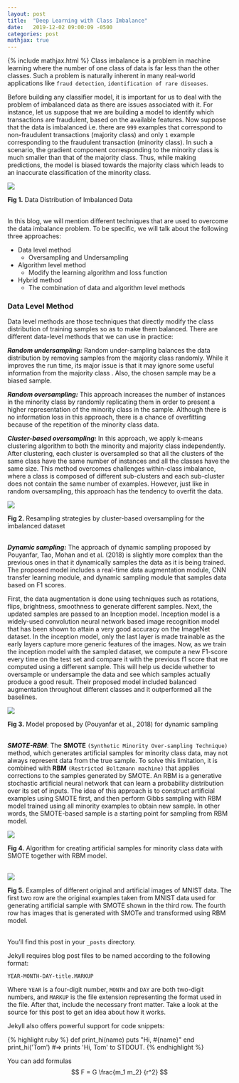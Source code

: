 ```yaml
---
layout: post
title:  "Deep Learning with Class Imbalance"
date:   2019-12-02 09:00:09 -0500
categories: post
mathjax: true
---
```

<!-- Need to include this line to enable mathjax -->
{% include mathjax.html %}
Class imbalance is a problem in machine learning where the number of one class of data is far less than the other classes. Such a problem is naturally inherent in many real-world applications like `fraud detection`, `identification of rare diseases`.

Before building any classifier model, it is important for us to deal with the problem of imbalanced data as there are issues associated with it. For instance, let us suppose that we are building a model to identify which transactions are fraudulent, based on the available features. Now suppose that the data is imbalanced i.e. there are `999` examples that correspond to non-fraudulent transactions (majority class) and only `1` example corresponding to the fraudulent transaction (minority class). In such a scenario, the gradient component corresponding to the minority class is much smaller than that of the majority class. Thus, while making predictions, the model is biased towards the majority class which leads to an inaccurate classification of the minority class.

![](http://dlclass2019.github.io/images/class_imb.png)

**Fig 1.** Data Distribution of Imbalanced Data
<br /><br />

In this blog, we will mention different techniques that are used to overcome the data imbalance problem. To be specific, we will talk about the following three approaches:

* Data level method
  - Oversampling and Undersampling
* Algorithm level method
  - Modify the learning algorithm and loss function
* Hybrid method
  - The combination of data and algorithm level methods

### Data Level Method
Data level methods are those techniques that directly modify the class distribution of training samples so as to make them balanced. There are different data-level methods that we can use in practice:

**_Random undersampling:_** Random under-sampling balances the data distribution by removing samples from the majority class randomly. While it improves the run time, its major issue is that it may ignore some useful information from the majority class . Also, the chosen sample may be a biased sample.

**_Random oversampling:_** This approach increases the number of instances in the minority class by randomly replicating them in order to present a higher representation of the minority class in the sample. Although there is no information loss in this approach, there is a chance of overfitting because of the repetition of the minority class data.

**_Cluster-based oversampling:_** In this approach, we apply k-means clustering algorithm to both the minority and majority class independently. After clustering, each cluster is oversampled so that all the clusters of the same class have the same number of instances and all the classes have the same size. This method overcomes challenges within-class imbalance, where a class is composed of different sub-clusters and each sub-cluster does not contain the same number of examples. However, just like in random oversampling, this approach has the tendency to overfit the data.

![](http://dlclass2019.github.io/images/resmple_imb.png)

**Fig 2.** Resampling strategies by cluster-based oversampling for the imbalanced dataset
<br /><br />

**_Dynamic sampling:_** The approach of dynamic sampling proposed by Pouyanfar, Tao, Mohan and et al. (2018) is slightly more complex than the previous ones in that it dynamically samples the data as it is being trained. The proposed model includes a real-time data augmentation module, CNN transfer learning module, and dynamic sampling module that samples data based on F1 scores.

First, the data augmentation is done using techniques such as rotations, flips, brightness, smoothness to generate different samples. Next, the updated samples are passed to an Inception model. Inception model is a widely-used convolution neural network based image recognition model that has been shown to attain a very good accuracy on the ImageNet dataset. In the inception model, only the last layer is made trainable as the early layers capture more generic features of the images. Now, as we train the inception model with the sampled dataset, we compute a new F1-score every time on the test set and compare it with the previous f1 score that we computed using a different sample. This will help us decide whether to oversample or undersample the data and see which samples actually produce a good result. Their proposed model included balanced augmentation throughout different classes and it outperformed all the baselines.

![](http://dlclass2019.github.io/images/proposed_model_dysmp.png)

**Fig 3.** Model proposed by (Pouyanfar et al., 2018) for dynamic sampling
<br /><br />

**_SMOTE-RBM_**: The **SMOTE** `(Synthetic Minority Over-sampling Technique)` method, which generates artificial samples for minority class data, may not always represent data from the true sample. To solve this limitation, it is combined with **RBM** `(Restricted Boltzmann machine)` that applies corrections to the samples generated by SMOTE. An RBM is a generative stochastic artificial neural network that can learn a probability distribution over its set of inputs. The idea of this approach is to construct artificial examples using SMOTE first, and then perform Gibbs sampling with RBM model trained using all minority examples to obtain new sample. In other words, the SMOTE-based sample is a starting point for sampling from RBM model.

![](http://dlclass2019.github.io/images/algo_smote.png)

**Fig 4.** Algorithm for creating artificial samples for minority class data with SMOTE together with RBM model.
<br /><br />


![](http://dlclass2019.github.io/images/sample_ex.png)

**Fig 5.** Examples of different original and artificial images of MNIST data. The first two row are the original examples taken from MNIST data used for generating artificial sample with SMOTE shown in the third row. The fourth row has images that is generated with SMOTe and transformed using RBM model.
<br /><br />


You’ll find this post in your `_posts` directory.

Jekyll requires blog post files to be named according to the following format:

`YEAR-MONTH-DAY-title.MARKUP`

Where `YEAR` is a four-digit number, `MONTH` and `DAY` are both two-digit numbers, and `MARKUP` is the file extension representing the format used in the file. After that, include the necessary front matter. Take a look at the source for this post to get an idea about how it works.

Jekyll also offers powerful support for code snippets:

{% highlight ruby %}
def print_hi(name)
  puts "Hi, #{name}"
end
print_hi('Tom')
#=> prints 'Hi, Tom' to STDOUT.
{% endhighlight %}


You can add formulas
$$ F = G \frac{m_1 m_2} {r^2} $$
